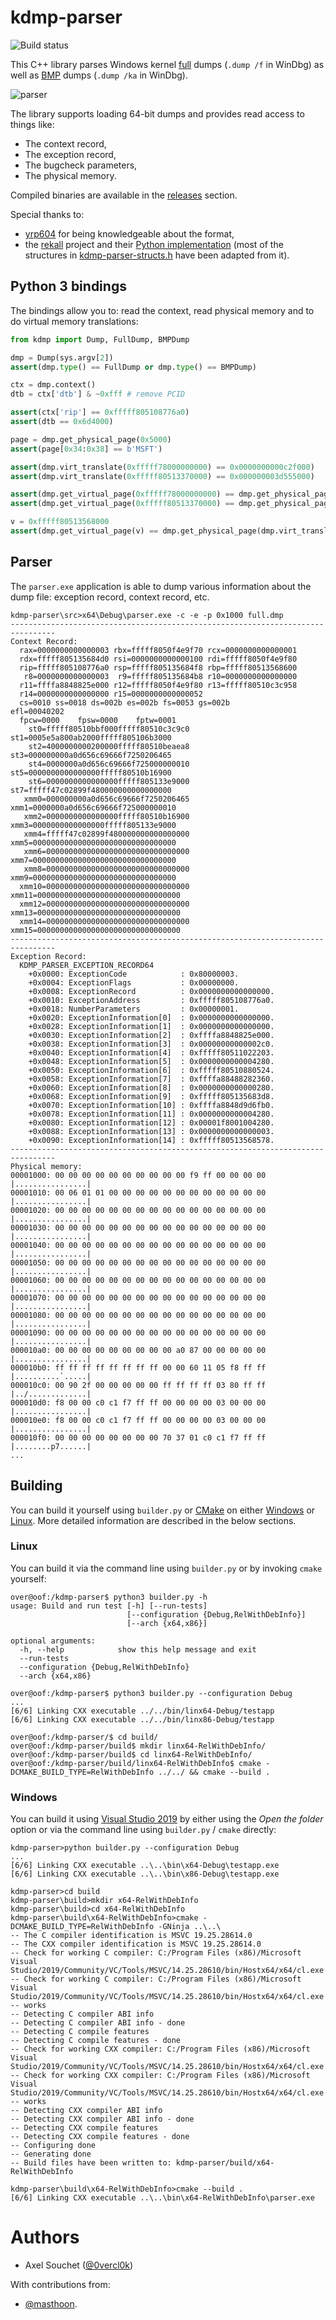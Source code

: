 # kdmp-parser

![Build status](https://github.com/0vercl0k/kdmp-parser/workflows/Builds/badge.svg)

This C++ library parses Windows kernel [full](https://docs.microsoft.com/en-us/windows-hardware/drivers/debugger/complete-memory-dump) dumps (`.dump /f` in WinDbg) as well as [BMP](https://docs.microsoft.com/en-us/windows-hardware/drivers/debugger/active-memory-dump) dumps (`.dump /ka` in WinDbg).

![parser](pics/parser.jpg)

The library supports loading 64-bit dumps and provides read access to things like:

- The context record,
- The exception record,
- The bugcheck parameters,
- The physical memory.

Compiled binaries are available in the [releases](https://github.com/0vercl0k/kdmp-parser/releases) section.

Special thanks to:
- [yrp604](https://github.com/yrp604) for being knowledgeable about the format,
- the [rekall](https://github.com/google/rekall) project and their [Python implementation](https://github.com/google/rekall/blob/master/rekall-core/rekall/plugins/overlays/windows/crashdump.py) (most of the structures in [kdmp-parser-structs.h](https://github.com/0vercl0k/kdmp-parser/blob/master/src/kdmp-parser/kdmp-parser-structs.h) have been adapted from it).

## Python 3 bindings

The bindings allow you to: read the context, read physical memory and to do virtual memory translations:

```py
from kdmp import Dump, FullDump, BMPDump

dmp = Dump(sys.argv[2])
assert(dmp.type() == FullDump or dmp.type() == BMPDump)

ctx = dmp.context()
dtb = ctx['dtb'] & ~0xfff # remove PCID

assert(ctx['rip'] == 0xfffff805108776a0)
assert(dtb == 0x6d4000)

page = dmp.get_physical_page(0x5000)
assert(page[0x34:0x38] == b'MSFT')

assert(dmp.virt_translate(0xfffff78000000000) == 0x0000000000c2f000)
assert(dmp.virt_translate(0xfffff80513370000) == 0x000000003d555000)

assert(dmp.get_virtual_page(0xfffff78000000000) == dmp.get_physical_page(0x0000000000c2f000))
assert(dmp.get_virtual_page(0xfffff80513370000) == dmp.get_physical_page(0x000000003d555000))

v = 0xfffff80513568000
assert(dmp.get_virtual_page(v) == dmp.get_physical_page(dmp.virt_translate(v)))
```

## Parser

The `parser.exe` application is able to dump various information about the dump file: exception record, context record, etc.

```text
kdmp-parser\src>x64\Debug\parser.exe -c -e -p 0x1000 full.dmp
--------------------------------------------------------------------------------
Context Record:
  rax=0000000000000003 rbx=fffff8050f4e9f70 rcx=0000000000000001
  rdx=fffff805135684d0 rsi=0000000000000100 rdi=fffff8050f4e9f80
  rip=fffff805108776a0 rsp=fffff805135684f8 rbp=fffff80513568600
   r8=0000000000000003  r9=fffff805135684b8 r10=0000000000000000
  r11=ffffa8848825e000 r12=fffff8050f4e9f80 r13=fffff80510c3c958
  r14=0000000000000000 r15=0000000000000052
  cs=0010 ss=0018 ds=002b es=002b fs=0053 gs=002b                 efl=00040202
  fpcw=0000    fpsw=0000    fptw=0001
    st0=fffff80510bbf000fffff80510c3c9c0       st1=0005e5a800ab2000fffff805106b3000
    st2=4000000000200000fffff80510beaea8       st3=000000000a0d656c69666f7250206465
    st4=0000000a0d656c69666f725000000010       st5=0000000000000000fffff80510b16900
    st6=0000000000000000fffff805133e9000       st7=fffff47c02899f480000000000000000
   xmm0=000000000a0d656c69666f7250206465      xmm1=0000000a0d656c69666f725000000010
   xmm2=0000000000000000fffff80510b16900      xmm3=0000000000000000fffff805133e9000
   xmm4=fffff47c02899f480000000000000000      xmm5=00000000000000000000000000000000
   xmm6=00000000000000000000000000000000      xmm7=00000000000000000000000000000000
   xmm8=00000000000000000000000000000000      xmm9=00000000000000000000000000000000
  xmm10=00000000000000000000000000000000     xmm11=00000000000000000000000000000000
  xmm12=00000000000000000000000000000000     xmm13=00000000000000000000000000000000
  xmm14=00000000000000000000000000000000     xmm15=00000000000000000000000000000000
--------------------------------------------------------------------------------
Exception Record:
  KDMP_PARSER_EXCEPTION_RECORD64
    +0x0000: ExceptionCode            : 0x80000003.
    +0x0004: ExceptionFlags           : 0x00000000.
    +0x0008: ExceptionRecord          : 0x0000000000000000.
    +0x0010: ExceptionAddress         : 0xfffff805108776a0.
    +0x0018: NumberParameters         : 0x00000001.
    +0x0020: ExceptionInformation[0]  : 0x0000000000000000.
    +0x0028: ExceptionInformation[1]  : 0x0000000000000000.
    +0x0030: ExceptionInformation[2]  : 0xffffa8848825e000.
    +0x0038: ExceptionInformation[3]  : 0x00000000000002c0.
    +0x0040: ExceptionInformation[4]  : 0xfffff80511022203.
    +0x0048: ExceptionInformation[5]  : 0x0000000000004280.
    +0x0050: ExceptionInformation[6]  : 0xfffff80510880524.
    +0x0058: ExceptionInformation[7]  : 0xffffa88488282360.
    +0x0060: ExceptionInformation[8]  : 0x0000000000000280.
    +0x0068: ExceptionInformation[9]  : 0xfffff805135683d8.
    +0x0070: ExceptionInformation[10] : 0xffffa8848d9d6fb0.
    +0x0078: ExceptionInformation[11] : 0x0000000000004280.
    +0x0080: ExceptionInformation[12] : 0x00001f8001004280.
    +0x0088: ExceptionInformation[13] : 0x0000000000000003.
    +0x0090: ExceptionInformation[14] : 0xfffff80513568578.
--------------------------------------------------------------------------------
Physical memory:
00001000: 00 00 00 00 00 00 00 00 00 00 f9 ff 00 00 00 00  |................|
00001010: 00 06 01 01 00 00 00 00 00 00 00 00 00 00 00 00  |................|
00001020: 00 00 00 00 00 00 00 00 00 00 00 00 00 00 00 00  |................|
00001030: 00 00 00 00 00 00 00 00 00 00 00 00 00 00 00 00  |................|
00001040: 00 00 00 00 00 00 00 00 00 00 00 00 00 00 00 00  |................|
00001050: 00 00 00 00 00 00 00 00 00 00 00 00 00 00 00 00  |................|
00001060: 00 00 00 00 00 00 00 00 00 00 00 00 00 00 00 00  |................|
00001070: 00 00 00 00 00 00 00 00 00 00 00 00 00 00 00 00  |................|
00001080: 00 00 00 00 00 00 00 00 00 00 00 00 00 00 00 00  |................|
00001090: 00 00 00 00 00 00 00 00 00 00 00 00 00 00 00 00  |................|
000010a0: 00 00 00 00 00 00 00 00 00 a0 87 00 00 00 00 00  |................|
000010b0: ff ff ff ff ff ff ff ff 00 00 60 11 05 f8 ff ff  |..........`.....|
000010c0: 00 90 2f 00 00 00 00 00 ff ff ff ff 03 80 ff ff  |../.............|
000010d0: f8 00 00 c0 c1 f7 ff ff 00 00 00 00 03 00 00 00  |................|
000010e0: f8 00 00 c0 c1 f7 ff ff 00 00 00 00 03 00 00 00  |................|
000010f0: 00 00 00 00 00 00 00 00 70 37 01 c0 c1 f7 ff ff  |........p7......|
...
```

## Building

You can build it yourself using `builder.py` or [CMake](https://cmake.org/) on either [Windows](#Windows) or [Linux](#Linux). More detailed information are described in the below sections.

### Linux

You can build it via the command line using `builder.py` or by invoking `cmake` yourself:

```text
over@oof:/kdmp-parser$ python3 builder.py -h
usage: Build and run test [-h] [--run-tests]
                          [--configuration {Debug,RelWithDebInfo}]
                          [--arch {x64,x86}]

optional arguments:
  -h, --help            show this help message and exit
  --run-tests
  --configuration {Debug,RelWithDebInfo}
  --arch {x64,x86}

over@oof:/kdmp-parser$ python3 builder.py --configuration Debug
...
[6/6] Linking CXX executable ../../bin/linx64-Debug/testapp
[6/6] Linking CXX executable ../../bin/linx86-Debug/testapp

over@oof:/kdmp-parser/$ cd build/
over@oof:/kdmp-parser/build$ mkdir linx64-RelWithDebInfo/
over@oof:/kdmp-parser/build$ cd linx64-RelWithDebInfo/
over@oof:/kdmp-parser/build/linx64-RelWithDebInfo$ cmake -DCMAKE_BUILD_TYPE=RelWithDebInfo ../../ && cmake --build .
```

### Windows

You can build it using [Visual Studio 2019](https://visualstudio.microsoft.com/downloads/) by either using the *Open the folder* option or via the command line using `builder.py` /  `cmake` directly:

```text
kdmp-parser>python builder.py --configuration Debug
...
[6/6] Linking CXX executable ..\..\bin\x64-Debug\testapp.exe
[6/6] Linking CXX executable ..\..\bin\x86-Debug\testapp.exe

kdmp-parser>cd build
kdmp-parser\build>mkdir x64-RelWithDebInfo
kdmp-parser\build>cd x64-RelWithDebInfo
kdmp-parser\build\x64-RelWithDebInfo>cmake -DCMAKE_BUILD_TYPE=RelWithDebInfo -GNinja ..\..\
-- The C compiler identification is MSVC 19.25.28614.0
-- The CXX compiler identification is MSVC 19.25.28614.0
-- Check for working C compiler: C:/Program Files (x86)/Microsoft Visual Studio/2019/Community/VC/Tools/MSVC/14.25.28610/bin/Hostx64/x64/cl.exe
-- Check for working C compiler: C:/Program Files (x86)/Microsoft Visual Studio/2019/Community/VC/Tools/MSVC/14.25.28610/bin/Hostx64/x64/cl.exe -- works
-- Detecting C compiler ABI info
-- Detecting C compiler ABI info - done
-- Detecting C compile features
-- Detecting C compile features - done
-- Check for working CXX compiler: C:/Program Files (x86)/Microsoft Visual Studio/2019/Community/VC/Tools/MSVC/14.25.28610/bin/Hostx64/x64/cl.exe
-- Check for working CXX compiler: C:/Program Files (x86)/Microsoft Visual Studio/2019/Community/VC/Tools/MSVC/14.25.28610/bin/Hostx64/x64/cl.exe -- works
-- Detecting CXX compiler ABI info
-- Detecting CXX compiler ABI info - done
-- Detecting CXX compile features
-- Detecting CXX compile features - done
-- Configuring done
-- Generating done
-- Build files have been written to: kdmp-parser/build/x64-RelWithDebInfo

kdmp-parser\build\x64-RelWithDebInfo>cmake --build .
[6/6] Linking CXX executable ..\..\bin\x64-RelWithDebInfo\parser.exe
```

# Authors

* Axel Souchet ([@0vercl0k](https://twitter.com/0vercl0k))

With contributions from:
  - [@masthoon](https://github.com/masthoon).
